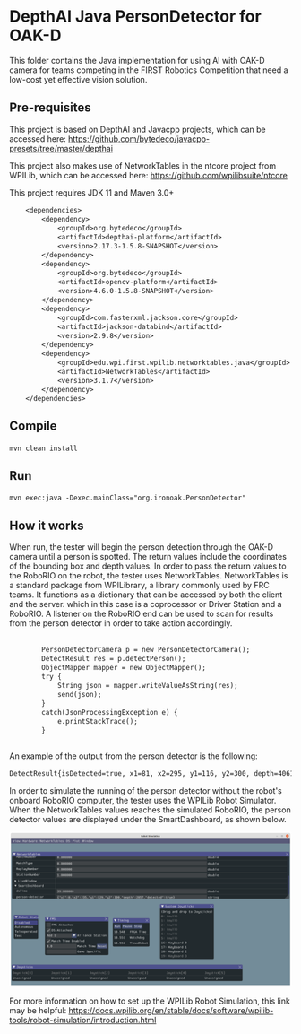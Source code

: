 # DepthAI Java PersonDetector for OAK-D
This folder contains the Java implementation for using AI with OAK-D camera for teams competing in the FIRST Robotics 
Competition that need a low-cost yet effective vision solution.

## Pre-requisites
This project is based on DepthAI and Javacpp projects, which can be accessed here: https://github.com/bytedeco/javacpp-presets/tree/master/depthai

This project also makes use of NetworkTables in the ntcore project from WPILib, which can be accessed here: https://github.com/wpilibsuite/ntcore

This project requires JDK 11 and Maven 3.0+

```
    <dependencies>
        <dependency>
            <groupId>org.bytedeco</groupId>
            <artifactId>depthai-platform</artifactId>
            <version>2.17.3-1.5.8-SNAPSHOT</version>
        </dependency>
        <dependency>
            <groupId>org.bytedeco</groupId>
            <artifactId>opencv-platform</artifactId>
            <version>4.6.0-1.5.8-SNAPSHOT</version>
        </dependency>
        <dependency>
            <groupId>com.fasterxml.jackson.core</groupId>
            <artifactId>jackson-databind</artifactId>
            <version>2.9.8</version>
        </dependency>
        <dependency>
            <groupId>edu.wpi.first.wpilib.networktables.java</groupId>
            <artifactId>NetworkTables</artifactId>
            <version>3.1.7</version>
        </dependency>
    </dependencies>

```


## Compile

`mvn clean install`

## Run

`mvn exec:java -Dexec.mainClass="org.ironoak.PersonDetector"
`
## How it works
When run, the tester will begin the person detection through the OAK-D camera until a person is spotted. The return 
values include the coordinates of the bounding box and depth values. In order to pass the return values to the RoboRIO
on the robot, the tester uses NetworkTables. NetworkTables is a standard package from WPILibrary, a library commonly 
used by FRC teams. It functions as a dictionary that can be accessed by both the client and the server. which in this 
case is a coprocessor or Driver Station and a RoboRIO. A listener on the RoboRIO end can be used to scan for results 
from the person detector in order to take action accordingly.

```

        PersonDetectorCamera p = new PersonDetectorCamera();
        DetectResult res = p.detectPerson();
        ObjectMapper mapper = new ObjectMapper();
        try {
            String json = mapper.writeValueAsString(res);
            send(json);
        }
        catch(JsonProcessingException e) {
            e.printStackTrace();
        }


```
An example of the output from the person detector is the following:
```html
DetectResult{isDetected=true, x1=81, x2=295, y1=116, y2=300, depth=4061}
```
In order to simulate the running of the person detector without the robot's onboard RoboRIO computer, the tester uses
the WPILib Robot Simulator. When the NetworkTables values reaches the simulated RoboRIO, the person detector values are
displayed under the SmartDashboard, as shown below.

![simulation result](/doc/nt3.png)

For more information on how to set up the WPILib Robot Simulation, this link may be helpful:
https://docs.wpilib.org/en/stable/docs/software/wpilib-tools/robot-simulation/introduction.html